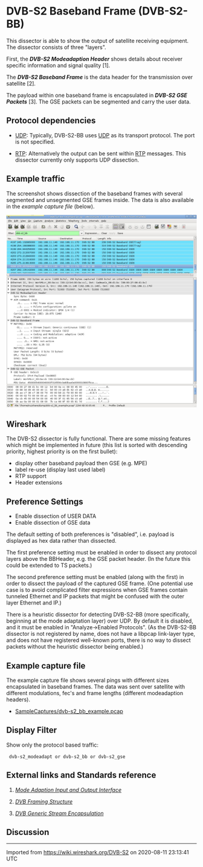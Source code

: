 # DVB-S2 Baseband Frame (DVB-S2-BB)

This dissector is able to show the output of satellite receiving equipment. The dissector consists of three "layers".

First, the ***DVB-S2 Modeadaption Header*** shows details about receiver specific information and signal quality \[1\].

The ***DVB-S2 Baseband Frame*** is the data header for the transmission over satellite \[2\].

The payload within one baseband frame is encapsulated in ***DVB-S2 GSE Packets*** \[3\]. The GSE packets can be segmented and carry the user data.

## Protocol dependencies

  - [UDP](/UDP): Typically, DVB-S2-BB uses [UDP](/UDP) as its transport protocol. The port is not specified.

  - [RTP](/RTP): Alternatively the output can be sent within [RTP](/RTP) messages. This dissector currently only supports UDP dissection.

## Example traffic

The screenshot shows dissection of the baseband frames with several segmented and unsegmented GSE frames inside. The data is also available in the *example capture file* (below).

*![dvb-s2\_bb\_example.jpg](uploads/__moin_import__/attachments/DVB-S2/dvb-s2_bb_example.jpg "dvb-s2_bb_example.jpg")*

## Wireshark

The DVB-S2 dissector is fully functional. There are some missing features which might be implemented in future (this list is sorted with descending priority, highest priority is on the first bullet):

  - display other baseband payload then GSE (e.g. MPE)
  - label re-use (display last used label)
  - RTP support
  - Header extensions

## Preference Settings

  - Enable dissection of USER DATA
  - Enable dissection of GSE data

The default setting of both preferences is "disabled", i.e. payload is displayed as hex data rather than dissected.

The first preference setting must be enabled in order to dissect any protocol layers above the BBHeader, e.g. the GSE packet header. (In the future this could be extended to TS packets.)

The second preference setting must be enabled (along with the first) in order to dissect the payload of the captured GSE frame. (One potential use case is to avoid complicated filter expressions when GSE frames contain tunneled Ethernet and IP packets that might be confused with the outer layer Ethernet and IP.)

There is a heuristic dissector for detecting DVB-S2-BB (more specifically, beginning at the mode adaptation layer) over UDP. By default it is disabled, and it must be enabled in 
"Analyze->Enabled Protocols". (As the DVB-S2-BB dissector is not registered by name, does not have a libpcap link-layer type, and does not have registered well-known ports, there is no way to dissect packets without the heuristic dissector being enabled.)

## Example capture file

The example capture file shows several pings with different sizes encapsulated in baseband frames. The data was sent over satellite with different modulations, fec's and frame lengths (different modeadaption headers).

  - [SampleCaptures/dvb-s2\_bb\_example.pcap](uploads/__moin_import__/attachments/SampleCaptures/dvb-s2_bb_example.pcap)

## Display Filter

Show only the protocol based traffic:

``` 
 dvb-s2_modeadapt or dvb-s2_bb or dvb-s2_gse 
```

## External links and Standards reference

1.  *[Mode Adaption Input and Output Interface](https://web.archive.org/web/20170226064346/http://satlabs.org/pdf/sl_561_Mode_Adaptation_Input_and_Output_Interfaces_for_DVB-S2_Equipment_v1.3.pdf)*

2.  *[DVB Framing Structure](https://www.etsi.org/deliver/etsi_en/302300_302399/30230701/01.04.01_20/en_30230701v010401a.pdf)*

3.  *[DVB Generic Stream Encapsulation](https://www.etsi.org/deliver/etsi_ts/102600_102699/10260601/01.02.01_60/ts_10260601v010201p.pdf)*

## Discussion

---

Imported from https://wiki.wireshark.org/DVB-S2 on 2020-08-11 23:13:41 UTC
